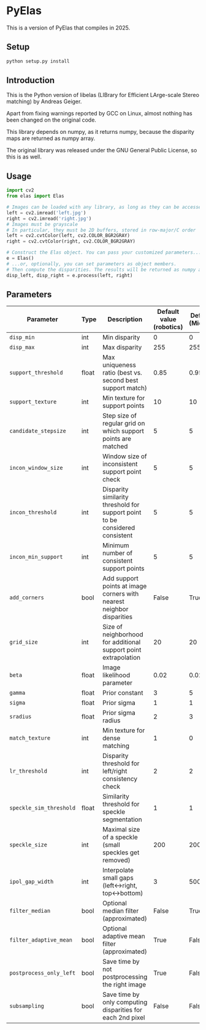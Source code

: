 # PyElas

This is a version of PyElas that compiles in 2025.

## Setup

```bash
python setup.py install
```

## Introduction

This is the Python version of libelas (LIBrary for Efficient LArge-scale Stereo matching) by Andreas Geiger.

Apart from fixing warnings reported by GCC on Linux, almost nothing has been changed on the original code.

This library depends on numpy, as it returns numpy, because the disparity maps are returned as numpy array.

The original library was released under the GNU General Public License, so this is as well.


## Usage
```python
import cv2
from elas import Elas

# Images can be loaded with any library, as long as they can be accessed with buffer protocol
left = cv2.imread('left.jpg')
right = cv2.imread('right.jpg')
# Images must be grayscale
# In particular, they must be 2D buffers, stored in row-major/C order
left = cv2.cvtColor(left, cv2.COLOR_BGR2GRAY)
right = cv2.cvtColor(right, cv2.COLOR_BGR2GRAY)

# Construct the Elas object. You can pass your customized parameters...
e = Elas()
# ...or, optionally, you can set parameters as object members.
# Then compute the disparities. The results will be returned as numpy arrays
disp_left, disp_right = e.process(left, right)
```

## Parameters

Parameter | Type | Description | Default value (robotics) | Defult value (Middlebury)
--------- | ---- | ----------- | ------------------------ | -------------------------
`disp_min` | int | Min disparity | 0 | 0
`disp_max` | int | Max disparity | 255 | 255
`support_threshold` | float | Max uniqueness ratio (best vs. second best support match) | 0.85 | 0.95
`support_texture` | int | Min texture for support points | 10 | 10
`candidate_stepsize` | int | Step size of regular grid on which support points are matched | 5 | 5
`incon_window_size` | int | Window size of inconsistent support point check | 5 | 5
`incon_threshold` | int | Disparity similarity threshold for support point to be considered consistent | 5 | 5
`incon_min_support` | int | Minimum number of consistent support points | 5 | 5
`add_corners` | bool | Add support points at image corners with nearest neighbor disparities | False | True
`grid_size` | int | Size of neighborhood for additional support point extrapolation | 20 | 20
`beta` | float | Image likelihood parameter | 0.02 | 0.02
`gamma` | float | Prior constant | 3 | 5
`sigma` | float | Prior sigma | 1 | 1
`sradius` | float | Prior sigma radius | 2 | 3
`match_texture` | int | Min texture for dense matching | 1 | 0
`lr_threshold` | int | Disparity threshold for left/right consistency check | 2 | 2
`speckle_sim_threshold` | float | Similarity threshold for speckle segmentation | 1 | 1
`speckle_size` | int | Maximal size of a speckle (small speckles get removed) | 200 | 200
`ipol_gap_width` | int | Interpolate small gaps (left<->right, top<->bottom) | 3 | 5000
`filter_median` | bool  | Optional median filter (approximated) | False | True
`filter_adaptive_mean` | bool  | Optional adaptive mean filter (approximated) | True | False
`postprocess_only_left` | bool  | Save time by not postprocessing the right image | True | False
`subsampling` | bool  | Save time by only computing disparities for each 2nd pixel | False | False
